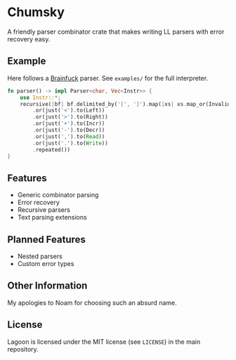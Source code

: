 # Chumsky

A friendly parser combinator crate that makes writing LL parsers with error recovery easy.

## Example

Here follows a [Brainfuck](https://en.wikipedia.org/wiki/Brainfuck) parser. See `examples/` for the full interpreter.

```rs
fn parser() -> impl Parser<char, Vec<Instr>> {
    use Instr::*;
    recursive(|bf| bf.delimited_by('[', ']').map(|xs| xs.map_or(Invalid, Loop))
        .or(just('<').to(Left))
        .or(just('>').to(Right))
        .or(just('+').to(Incr))
        .or(just('-').to(Decr))
        .or(just(',').to(Read))
        .or(just('.').to(Write))
        .repeated())
}
```

## Features

- Generic combinator parsing
- Error recovery
- Recursive parsers
- Text parsing extensions

## Planned Features

- Nested parsers
- Custom error types

## Other Information

My apologies to Noam for choosing such an absurd name.

## License

Lagoon is licensed under the MIT license (see `LICENSE`) in the main repository.
